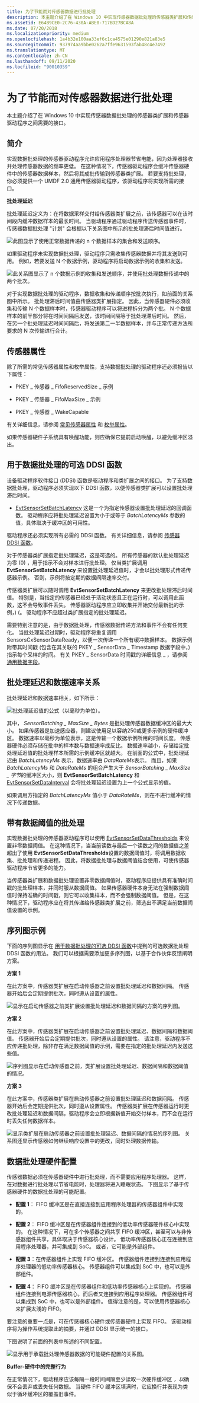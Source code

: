 ```yaml
---
title: 为了节能而对传感器数据进行批处理
description: 本主题介绍了在 Windows 10 中实现传感器数据批处理的传感器类扩展和传感器驱动程序之间需要的接口。
ms.assetid: E64B9CE0-2C76-430A-ABE0-717BD27BCA8A
ms.date: 07/20/2018
ms.localizationpriority: medium
ms.openlocfilehash: 1a4b32e100aa33ef6c1ca4575e01290e821a83e5
ms.sourcegitcommit: 937974aa9bbe0262a7ffe9631593fab48c4e7492
ms.translationtype: MT
ms.contentlocale: zh-CN
ms.lasthandoff: 09/11/2020
ms.locfileid: "90010359"
---
```

# <a name="sensor-data-batching-for-power-savings"></a>为了节能而对传感器数据进行批处理


本主题介绍了在 Windows 10 中实现传感器数据批处理的传感器类扩展和传感器驱动程序之间需要的接口。

## <a name="introduction"></a>简介


实现数据批处理的传感器驱动程序允许应用程序处理器节省电能，因为处理器接收并处理传感器数据的频率更低。 在这种情况下，传感器驱动程序会缓冲传感器硬件中的传感器数据样本，然后将其成批传输到传感器类扩展。 若要支持批处理，你必须提供一个 UMDF 2.0 通用传感器驱动程序，该驱动程序将实现所需的接口。

**批处理延迟**

批处理延迟定义为：在将数据采样交付给传感器类扩展之前，该传感器可以在该时间段内缓冲数据样本的最长时间。 当驱动程序通过驱动程序传送传感器事件时，传感器数据批处理 "计划" 会根据以下关系图中所示的批处理滞后时间值进行。

![此图显示了使用正常数据传递的 n 个数据样本的集合和发送顺序。](images/data-batching1.png)

如果驱动程序未实现数据批处理，驱动程序只需收集传感器数据并将其发送到可用。 例如，若要发送 N 个数据示例，驱动程序将启动数据示例的收集和发送。

![此关系图显示了 n 个数据示例的收集和发送顺序，并使用批处理数据传递中的两个批次。](images/data-batching2.png)

对于实现数据批处理的驱动程序，数据收集和传递顺序按批次执行，如前面的关系图中所示。 批处理滞后时间值由传感器类扩展指定。 因此，当传感器硬件必须收集和传输 N 个数据样本时，传感器驱动程序可以将进程拆分为两个批。 N 个数据样本的前半部分将在时间间隔后发送，该时间间隔等于批处理滞后时间。 然后，在另一个批处理延迟时间间隔后，将发送第二一半数据样本，并与正常传递方法所要求的 N 次传输进行合计。

## <a name="sensor-properties"></a>传感器属性


除了所需的常见传感器属性和枚举属性，支持数据批处理的驱动程序还必须报告以下属性：

-   PKEY \_ 传感器 \_ FifoReservedSize \_ 示例

-   PKEY \_ 传感器 \_ FifoMaxSize \_ 示例

-   PKEY \_ 传感器 \_ WakeCapable

有关详细信息，请参阅 [常见传感器属性](common-sensor-properties.md) 和 [枚举属性](enumeration-properties.md)。

如果传感器硬件子系统具有唤醒功能，则应确保它提前启动唤醒，以避免缓冲区溢出。

## <a name="optional-ddsi-functions-for-data-batching"></a>用于数据批处理的可选 DDSI 函数


设备驱动程序软件接口 (DDSI) 函数是驱动程序和类扩展之间的接口。 为了支持数据批处理，驱动程序必须实现以下 DDSI 函数，以便传感器类扩展可以设置批处理滞后时间。

-   [EvtSensorSetBatchLatency](/windows-hardware/drivers/ddi/sensorscx/ns-sensorscx-_sensor_controller_config) 这是一个为指定传感器设置批处理延迟的回调函数。 驱动程序应将批处理延迟设置为小于或等于 *BatchLatencyMs* 参数的值，具体取决于缓冲区的可用性。

驱动程序还必须实现所有必需的 DDSI 函数。 有关详细信息，请参阅 [传感器 DDSI 函数](sensor-ddsi-functions.md)。

对于传感器类扩展指定批处理延迟，这是可选的。 所有传感器的默认批处理延迟为零 (0) ，用于指示不会对样本进行批处理。 仅当类扩展调用 **EvtSensorSetBatchLatency** 来设置批处理延迟值时，才会以批处理形式传递传感器示例。 否则，示例将按定期的数据间隔速率交付。

传感器类扩展可以随时调用 **EvtSensorSetBatchLatency** 来更改批处理滞后时间值。 特别是，当指定的传感器已经处于活动状态且正在运行时，可以调用此函数，这不会导致事件丢失。 传感器驱动程序应立即收集并开始交付最新批的示例，)  (。 驱动程序不应超过类扩展指定的批处理延迟。

需要特别注意的是，由于数据批处理，传感器数据传递方法和事件不会有任何变化。 当批处理延迟过期时，驱动程序将重复调用 SensorsCxSensorDataReady，以便一次传递一个所有缓冲数据样本。 数据示例附带其时间戳 (包含在其关联的 PKEY \_ SensorData \_ Timestamp 数据字段中，) 指示每个采样的时间。 有关 PKEY \_ SensorData 时间戳的详细信息 \_ ，请参阅 [通用数据字段](common-data-fields.md)。

## <a name="batch-latency-and-data-rate-relationship"></a>批处理延迟和数据速率关系


批处理延迟和数据速率相关，如下所示：

![批处理延迟值的公式（以毫秒为单位）。](images/batch-formula.png)

其中， *SensorBatching \_ MaxSize \_ Bytes* 是批处理传感器数据缓冲区的最大大小。 如果传感器是加速感应器，则建议使用足以容纳250或更多示例的硬件缓冲区。 数据速率以毫秒为单位表示，这是传输一个数据示例所用的时间长度。 传感器硬件必须存储在批中的样本数与数据速率成反比。 数据速率越小，存储给定批处理延迟值的批处理样本所需的示例缓冲区就越大。 在前面的公式中，批处理延迟由 *BatchLatencyMs* 表示，数据速率由 *DataRateMs*表示。 而且，如果 *BatchLatencyMs* 和 *DataRateMs* 的组合产生大于 *SensorBatching \_ MaxSize \_ 字节*的缓冲区大小，则 **EvtSensorSetBatchLatency** 和 [EvtSensorSetDataInterval](/windows-hardware/drivers/ddi/sensorscx/ns-sensorscx-_sensor_controller_config) 会将批处理延迟设置为上一个公式显示的值。

如果调用方指定的 *BatchLatencyMs* 值小于 *DataRateMs*，则在不进行缓冲的情况下传递数据。

## <a name="batching-with-data-thresholds"></a>带有数据阈值的批处理


实现数据批处理的传感器驱动程序可以使用 [EvtSensorSetDataThresholds](/windows-hardware/drivers/ddi/sensorscx/ns-sensorscx-_sensor_controller_config) 来设置非零数据阈值。 在这种情况下，当当前读数与最后一个读数之间的数据值之差超出了使用 **EvtSensorSetDataThresholds**设置的数据阈值时，将调用数据收集、批处理和传递进程。 因此，将数据批处理与数据阈值结合使用，可使传感器驱动程序节省更多的能力。

当传感器类扩展和数据批处理设置非零数据阈值时，驱动程序应提供具有准确时间戳的批处理样本，并同时服从数据阈值。 如果传感器硬件本身无法在强制数据阈值时保持准确的时间戳，则它可以收集样本，而不会强制数据阈值。 但是，在这种情况下，驱动程序应在将其传递给传感器类扩展之前，筛选出不满足当前数据阈值设置的示例。

## <a name="sequence-diagram-examples"></a>序列图示例


下面的序列图显示在 [用于数据批处理的可选 DDSI 函数](#optional-ddsi-functions-for-data-batching)中提到的可选数据批处理 DDSI 函数的用法。 我们可以根据需要添加更多序列图，以基于合作伙伴反馈阐明方案。

**方案 1**

在此方案中，传感器类扩展在启动传感器之前设置批处理延迟和数据间隔。 传感器开始后会定期提供批次，同时遵从设置的属性。

![显示在启动传感器之前类扩展设置批处理延迟和数据间隔的方案的序列图。](images/batch-scenario1.png)

**方案 2**

在此方案中，传感器类扩展在启动传感器之前设置批处理延迟、数据间隔和数据阈值。 传感器开始后会定期提供批次，同时遵从设置的属性。 请注意，驱动程序不应传递批处理，除非存在满足数据阈值的示例，需要在指定的批处理延迟内发送这些值。

![序列图显示在启动传感器之前，类扩展设置批处理延迟、数据间隔和数据阈值的情况。](images/batch-scenario2.png)

**方案 3**

在此方案中，传感器类扩展在启动传感器之前设置批处理延迟和数据间隔。 传感器开始后会定期提供批次，同时遵从设置属性。 传感器类扩展在传感器运行时更改批处理延迟和数据间隔，驱动程序会立即根据新值开始交付样本，而不会在运行时丢失任何数据样本。

![显示类扩展在启动传感器之前设置批处理延迟、数据间隔的情况的序列图。 关系图还显示传感器如何继续响应设置中的更改，同时处理数据传输。](images/batch-scenario3.png)

## <a name="data-batching-hardware-configurations"></a>数据批处理硬件配置


传感器数据必须在传感器硬件中进行批处理，而不需要应用程序处理器。 这样，在对数据进行批处理以节省电能时，处理器将进入睡眠状态。 下图显示了基于传感器硬件的数据批处理的可能配置。

-   **配置 1**： FIFO 缓冲区是在直接连接到应用程序处理器的传感器组件中实现的。

-   **配置 2**： FIFO 缓冲区是在传感器组件连接到的低功率传感器硬件核心中实现的。 在这种情况下，可在多个传感器之间共享 FIFO 缓冲区，甚至可以与非传感器组件共享，具体取决于传感器核心设计。 低功率传感器核心正在连接到应用程序处理器，并可集成到 SoC。 或者，它可能是外部组件。

-   **配置 3**：在传感器组件上实现 FIFO 缓冲区。 传感器组件连接到连接到应用程序处理器的低功率传感器核心。 传感器组件可以集成到 SoC 中，也可以是外部组件。

-   **配置 4**： FIFO 缓冲区是在传感器组件和低功率传感器核心上实现的。 传感器组件连接到电源传感器核心，而后者又连接到应用程序处理器。 传感器组件可以集成到 SoC 中，也可以是外部组件。 值得注意的是，可以使用传感器核心来扩展太浅的 FIFO。

要注意的重要一点是，可在传感器核心硬件或传感器硬件上实现 FIFO。 该驱动程序将为操作系统提取此的摘要，并通过 DDSI 显示统一的接口。

下图说明了前面的列表中所述的不同配置。

![显示用于承载批处理传感器数据的可能硬件配置的关系图。](images/sensor-batch-hw.png)

**Buffer-硬件中的完整行为**

在正常情况下，驱动程序应该每隔一段时间间隔至少读取一次硬件缓冲区 *，以*确保不会丢弃或丢失任何数据。 当硬件 FIFO 缓冲区填满时，它应换行并表现为类似于循环缓冲区的覆盖旧事件。

 

